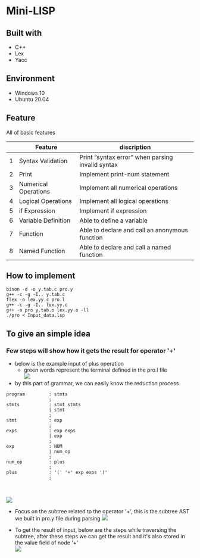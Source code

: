 
# Mini-LISP

## Built with

* C++
* Lex
* Yacc

## Environment

* Windows 10
* Ubuntu 20.04

## Feature
All of basic features

|   | Feature | discription | 
| ---- | ---- | ----------- |
| 1 | Syntax Validation | Print “syntax error” when parsing invalid syntax |
| 2 | Print | Implement print-num statement |
| 3 | Numerical Operations | Implement all numerical operations |
| 4 | Logical Operations | Implement all logical operations |
| 5 | if Expression | Implement if expression |
| 6 | Variable Definition | Able to define a variable |
| 7 | Function | Able to declare and call an anonymous function |
| 8 | Named Function | Able to declare and call a named function |


## How to implement
```
bison -d -o y.tab.c pro.y
g++ -c -g -I.. y.tab.c
flex -o lex.yy.c pro.l
g++ -c -g -I.. lex.yy.c
g++ -o pro y.tab.o lex.yy.o -ll
./pro < Input_data.lsp
```

## To give an simple idea
### Few steps will show how it gets the result for operator '+'
* below is the example input of plus operation 
  * green words represent the terminal defined in the pro.l file <br>
![](https://i.imgur.com/vLZwRj6.png)
* by this part of grammar, we can easily know the reduction process

```
program         : stmts
                ;
stmts           : stmt stmts 
                | stmt
                ;
stmt            : exp                                        
                ;
exps            : exp exps 
                | exp                         
                ;
exp             : NUM                       
                | num_op   
                ;
num_op          : plus     
                ;
plus            : '(' '+' exp exps ')' 
                ;
```
<br>

![](https://i.imgur.com/1MSUURF.png)


* Focus on the subtree related to the operator '+', this is the subtree AST we built in pro.y file during parsing
![](https://i.imgur.com/1bF1jVE.png)

* To get the result of input, below are the steps while traversing the subtree, after these steps we can get the result and it's also stored in the value field of node '+'<br>
![](https://i.imgur.com/4I3Mg56.png)
<!-- GETTING STARTED -->
